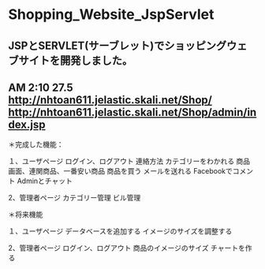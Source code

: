 # Shopping_Website_JspServlet
JSPとSERVLET(サーブレット)でショッピングウェブサイトを開発しました。
------------------------------------------------
AM 2:10 27.5
http://nhtoan611.jelastic.skali.net/Shop/
http://nhtoan611.jelastic.skali.net/Shop/admin/index.jsp
------------------------------------------------

＊完成した機能：

１、ユーザページ
ログイン、ログアウト
連絡方法
カテゴリーをわかれる
商品画面、連関商品、一番安い商品
商品を買う
メールを送れる
Facebookでコメント
Adminとチャット

2、管理者ページ
カテゴリー管理
ビル管理

＊将来機能

１、ユーザページ
データベースを追加する
イメージのサイズを調整する

2、管理者ページ
ログイン、ログアウト
商品のイメージのサイズ
チャートを作る